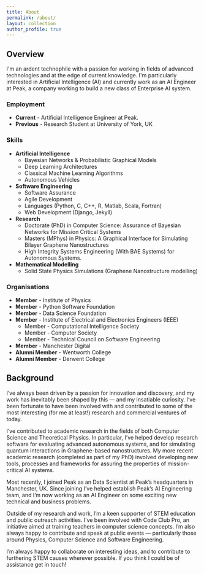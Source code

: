 ```yaml
---
title: About
permalink: /about/
layout: collection
author_profile: true
---
```


## Overview

I'm an ardent technophile with a passion for working in fields of advanced technologies and at the edge of current knowledge. I'm particularly interested in Artificial Intelligence (AI) and currently work as an AI Engineer at Peak, a company working to build a new class of Enterprise AI system.

### Employment 

* **Current** - Artificial Intelligence Engineer at Peak.
* **Previous** - Research Student at University of York, UK

### Skills

* **Artificial Intelligence**
    - Bayesian Networks & Probabilistic Graphical Models
    - Deep Learning Architectures
    - Classical Machine Learning Algorithms
    - Autonomous Vehicles
* **Software Engineering**
    - Software Assurance
    - Agile Development
    - Languages (Python, C, C++, R, Matlab, Scala, Fortran)
    - Web Development (Django, Jekyll)
* **Research**
    - Doctorate (PhD) in Computer Science: Assurance of Bayesian Networks for Mission Critical Systems
    - Masters (MPhys) in Physics: A Graphical Interface for Simulating Bilayer Graphene Nanostructures
    - High Integrity Systems Engineering (With BAE Systems) for Autonomous Systems.
* **Mathematical Modelling**
    - Solid State Physics Simulations (Graphene Nanostructure modelling)

### Organisations

* **Member** - Institute of Physics
* **Member** - Python Software Foundation
* **Member** - Data Science Foundation
* **Member** - Institute of Electrical and Electronics Engineers (IEEE)
    - Member - Computational Intelligence Society
    - Member - Computer Society
    - Member - Technical Council on Software Engineering
* **Member** - Manchester Digital
* **Alumni Member** - Wentworth College
* **Alumni Member** - Derwent College

## Background

I’ve always been driven by a passion for innovation and discovery, and my work has inevitably been shaped by this — and my insatiable curiosity. I’ve been fortunate to have been involved with and contributed to some of the most interesting (for me at least!) research and commercial ventures of today.

I’ve contributed to academic research in the fields of both Computer Science and Theoretical Physics. In particular, I’ve helped develop research software for evaluating advanced autonomous systems, and for simulating quantum interactions in Graphene-based nanostructures. My more recent academic research (completed as part of my PhD) involved developing new tools, processes and frameworks for assuring the properties of mission-critical AI systems.

Most recently, I joined Peak as an Data Scientist at Peak’s headquarters in Manchester, UK. Since joining I’ve helped establish Peak’s AI Engineering team, and I’m now working as an AI Engineer on some exciting new technical and business problems.

Outside of my research and work, I’m a keen supporter of STEM education and public outreach activities. I’ve been involved with Code Club Pro, an initiative aimed at training teachers in computer science concepts. I’m also always happy to contribute and speak at public events — particularly those around Physics, Computer Science and Software Engineering.

I’m always happy to collaborate on interesting ideas, and to contribute to furthering STEM causes wherever possible. If you think I could be of assistance get in touch!
